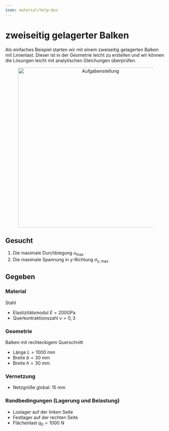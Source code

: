 ```yaml
---
icon: material/help-box
---
```


# zweiseitig gelagerter Balken

Als einfaches Beispiel starten wir mit einem zweiseitig gelagerten Balken mit Linienlast. Dieser ist in der Geometrie leicht zu erstellen und wir können die Lösungen leicht mit analytischen Gleichungen überprüfen.

<figure style="text-align:center;">
    <img src="../images/Aufgabenstellung.png" alt="Aufgabenstellung" width="500">
</figure>

## Gesucht

1. Die maximale Durchbiegung $u_{\max }$
2. Die maximale Spannung in y-Richtung $\sigma_{y, \max }$

## Gegeben

### Material

Stahl

- Elastizitätsmodul $E=200 \mathrm{GPa}$
- Querkontraktionszahl $\nu=0,3$

### Geometrie

Balken mit rechteckigem Querschnitt

- Länge $L=1000 \mathrm{~mm}$
- Breite $b=30 \mathrm{~mm}$
- Breite $h=30 \mathrm{~mm}$

### Vernetzung

- Netzgröße global: 15 mm

### Randbedingungen (Lagerung und Belastung)

- Loslager auf der linken Seite
- Festlager auf der rechten Seite
- Flächenlast $q_0=1000 \mathrm{~N}$
